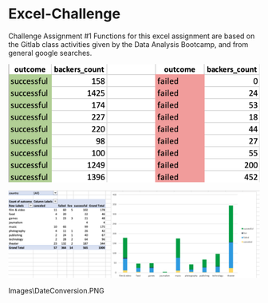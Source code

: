 # Excel-Challenge
Challenge Assignment #1
Functions for this excel assignment are based on the Gitlab class activities given by the Data Analysis Bootcamp, and from general google searches.

![Alt text](Images/backers01.png)

![Alt text](image.png)

Images\DateConversion.PNG


